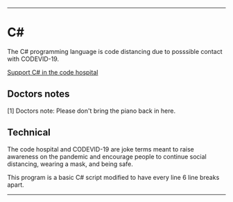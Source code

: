 
***

# C#

The C# programming language is code distancing due to posssible contact with CODEVID-19.

[Support C# in the code hospital](https://github.com/seanpm2001/Code-distancing/discussions/18)

## Doctors notes

[1] Doctors note: Please don't bring the piano back in here.

## Technical

The code hospital and CODEVID-19 are joke terms meant to raise awareness on the pandemic and encourage people to continue social distancing, wearing a mask, and being safe.

This program is a basic C# script modified to have every line 6 line breaks apart.

***
